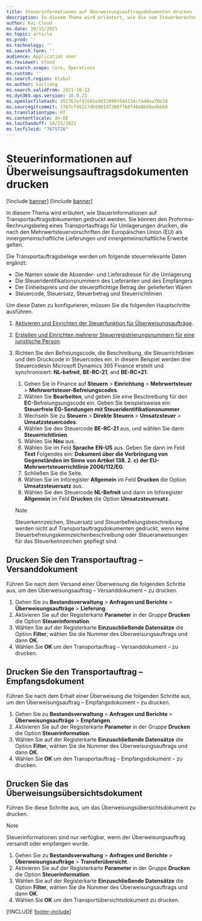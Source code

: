 ```yaml
---
title: Steuerinformationen auf Überweisungsauftragsdokumenten drucken
description: In diesem Thema wird erläutert, wie die vom Steuerberechnungsservice ermittelten Steuerinformationen auf Transportauftragsbelegen gedruckt werden können.
author: Kai-Cloud
ms.date: 10/15/2021
ms.topic: article
ms.prod: ''
ms.technology: ''
ms.search.form: ''
audience: Application user
ms.reviewer: kfend
ms.search.scope: Core, Operations
ms.custom: ''
ms.search.region: Global
ms.author: kailiang
ms.search.validFrom: 2021-10-12
ms.dyn365.ops.version: 10.0.23
ms.openlocfilehash: d55767ef47e01edd11099f644134cfa48ea70e18
ms.sourcegitcommit: 1707cf45217db6801df260ff60f4648bd9a4bb68
ms.translationtype: HT
ms.contentlocale: de-DE
ms.lasthandoff: 10/23/2021
ms.locfileid: "7675726"
---
```

# <a name="print-tax-information-on-transfer-order-documents"></a>Steuerinformationen auf Überweisungsauftragsdokumenten drucken

[!include [banner](../../includes/banner.md)]
[!include [banner](../../includes/preview-banner.md)]

In diesem Thema wird erläutert, wie Steuerinformationen auf Transportauftragsdokumenten gedruckt werden. Sie können den Proforma-Rechnungsbeleg eines Transportauftrags für Umlagerungen drucken, die nach den Mehrwertsteuervorschriften der Europäischen Union (EU) als innergemeinschaftliche Lieferungen und innergemeinschaftliche Erwerbe gelten. 

Die Transportauftragsbelege werden um folgende steuerrelevante Daten ergänzt:

- Die Namen sowie die Absender- und Lieferadresse für die Umlagerung
- Die Steueridentifikationsnummern des Lieferanten und des Empfängers
- Der Einheitspreis und der steuerpflichtige Betrag der gelieferten Waren
- Steuercode, Steuersatz, Steuerbetrag und Steuerrichtlinien

Um diese Daten zu konfigurieren, müssen Sie die folgenden Hauptschritte ausführen.

1. [Aktivieren und Einrichten der Steuerfunktion für Überweisungsaufträge](tasks/Tax-feature-support-for-transfer-order.md).
2. [Erstellen und Einrichten mehrerer Steuerregistrierungsnummern für eine juristische Person](emea-multiple-vat-registration-numbers.md).
3. Richten Sie den Befreiungscode, die Beschreibung, die Steuerrichtlinien und den Druckcode in Steuercodes ein. In diesem Beispiel werden drei Steuercodesin Microsoft Dynamics 365 Finance erstellt und synchronisiert: **NL-befreit**, **BE-RC-21**, and **BE-RC+21**.

    1. Gehen Sie in Finance auf **Steuern** \> **Einrichtung** \> **Mehrwertsteuer** \> **Mehrwertsteuer-Befreiungscodes**.
    2. Wählen Sie **Bearbeiten**, und geben Sie eine Beschreibung für den **EC**-Befreiungsungscode ein. Geben Sie beispielsweise ein: **Steuerfreie EG-Sendungen mit Steueridentifikationsnummer**.
    3. Wechseln Sie zu **Steuern** \> **Direkte Steuern** \> **Umsatzsteuer** \> **Umsatzsteuercodes**.
    4. Wählen Sie den Steuercode **BE-RC-21** aus, und wählen Sie dann **Steuerrichtlinien**.
    5. Wählen Sie **Neu** aus.
    6. Wählen Sie im Feld **Sprache** **EN-US** aus. Geben Sie dann im Feld **Text** Folgendes ein: **Dokument über die Verbringung von Gegenständen im Sinne von Artikel 138. 2. c) der EU-Mehrwertsteuerrichtlinie 2006/112/EG**.
    7. Schließen Sie die Seite.
    8. Wählen Sie im Inforegister **Allgemein** im Feld **Drucken** die Option **Umsatzsteuersatz** aus.
    8. Wählen Sie den Steuercode **NL-Befreit** und dann im Inforegister **Allgemein** im Feld **Drucken** die Option **Umsatzsteuersatz**.

    > [!NOTE] 
    > Steuerkennzeichen, Steuersatz und Steuerbefreiungsbeschreibung werden nicht auf Transportauftragsdokumenten gedruckt, wenn keine Steuerbefreiungskennzeichenbeschreibung oder Steueranweisungen für das Steuerkennzeichen gepflegt sind.

## <a name="print-the-transfer-order---shipment-document"></a>Drucken Sie den Transportauftrag – Versanddokument

Führen Sie nach dem Versand einer Überweisung die folgenden Schritte aus, um den Überweisungsauftrag – Versanddokument – zu drucken.

1. Gehen Sie zu **Bestandsverwaltung** \> **Anfragen und Berichte** \> **Überweisungsaufträge** \> **Lieferung**.
2. Aktivieren Sie auf der Registerkarte **Parameter** in der Gruppe **Drucken** die Option **Steuerinformation**.
3. Wählen Sie auf der Registerkarte **Einzuschließende Datensätze** die Option **Filter**, wählen Sie die Nummer des Überweisungsauftrags und dann **OK**.
4. Wählen Sie **OK** um den Transportauftrag – Versanddokument – zu drucken.

## <a name="print-the-transfer-order---receipt-document"></a>Drucken Sie den Transportauftrag – Empfangsdokument

Führen Sie nach dem Erhalt einer Überweisung die folgenden Schritte aus, um den Überweisungsauftrag – Empfangsdokument – zu drucken.

1. Gehen Sie zu **Bestandsverwaltung** \> **Anfragen und Berichte** \> **Überweisungsaufträge** \> **Empfangen**.
2. Aktivieren Sie auf der Registerkarte **Parameter** in der Gruppe **Drucken** die Option **Steuerinformation**.
3. Wählen Sie auf der Registerkarte **Einzuschließende Datensätze** die Option **Filter**, wählen Sie die Nummer des Überweisungsauftrags und dann **OK**.
4. Wählen Sie **OK** um den Transportauftrag – Empfangsdokument – zu drucken.

## <a name="print-the-transfer-overview-document"></a>Drucken Sie das Überweisungsübersichtsdokument

Führen Sie diese Schritte aus, um das Überweisungsübersichtsdokument zu drucken.

> [!NOTE]
> Steuerinformationen sind nur verfügbar, wenn der Überweisungsauftrag versandt oder empfangen wurde.

1. Gehen Sie zu **Bestandsverwaltung** \> **Anfragen und Berichte** \> **Überweisungsaufträge** \> **Transferübersicht**.
2. Aktivieren Sie auf der Registerkarte **Parameter** in der Gruppe **Drucken** die Option **Steuerinformation**.
3. Wählen Sie auf der Registerkarte **Einzuschließende Datensätze** die Option **Filter**, wählen Sie die Nummer des Überweisungsauftrags und dann **OK**.
4. Wählen Sie **OK** um den Transportübersichtsdokument zu drucken.

[!INCLUDE [footer-include](../../includes/footer-banner.md)]
